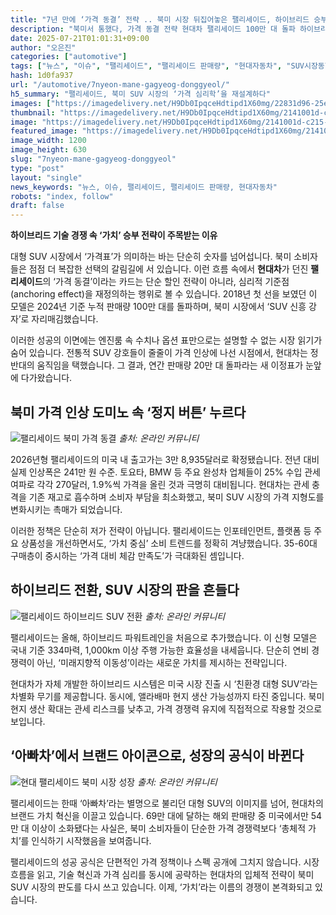 ```yaml
---
title: "7년 만에 ‘가격 동결’ 전략 .. 북미 시장 뒤집어놓은 팰리세이드, 하이브리드 승부수"
description: "북미서 통했다, 가격 동결 전략 현대차 팰리세이드 100만 대 돌파 하이브리드·가성비로 승부수 던져 ..."
date: 2025-07-21T01:01:31+09:00
author: "오은진"
categories: ["automotive"]
tags: ["뉴스", "이슈", "팰리세이드", "팰리세이드 판매량", "현대자동차", "SUV시장동향", "자동차가격전략"]
hash: 1d0fa937
url: "/automotive/7nyeon-mane-gagyeog-donggyeol/"
h5_summary: "팰리세이드, 북미 SUV 시장의 ‘가격 심리학’을 재설계하다"
images: ["https://imagedelivery.net/H9Db0IpqceHdtipd1X60mg/22831d96-25e1-42c4-d5d8-d9b06ed3ca00/public", "https://imagedelivery.net/H9Db0IpqceHdtipd1X60mg/2141001d-c215-4152-f5e9-7787242f4a00/public", "https://imagedelivery.net/H9Db0IpqceHdtipd1X60mg/acc40f3f-48c2-43e3-a25e-f76bf9793600/public", "https://imagedelivery.net/H9Db0IpqceHdtipd1X60mg/214f426d-d789-47d4-dd52-195455cf6a00/public"]
thumbnail: "https://imagedelivery.net/H9Db0IpqceHdtipd1X60mg/2141001d-c215-4152-f5e9-7787242f4a00/public"
image: "https://imagedelivery.net/H9Db0IpqceHdtipd1X60mg/2141001d-c215-4152-f5e9-7787242f4a00/public"
featured_image: "https://imagedelivery.net/H9Db0IpqceHdtipd1X60mg/2141001d-c215-4152-f5e9-7787242f4a00/public"
image_width: 1200
image_height: 630
slug: "7nyeon-mane-gagyeog-donggyeol"
type: "post"
layout: "single"
news_keywords: "뉴스, 이슈, 팰리세이드, 팰리세이드 판매량, 현대자동차"
robots: "index, follow"
draft: false
---
```


**하이브리드 기술 경쟁 속 ‘가치’ 승부 전략이 주목받는 이유**

대형 SUV 시장에서 ‘가격표’가 의미하는 바는 단순히 숫자를 넘어섭니다. 북미 소비자들은 점점 더 복잡한 선택의 갈림길에 서 있습니다. 이런 흐름 속에서 **현대차**가 던진 **팰리세이드**의 ‘가격 동결’이라는 카드는 단순 할인 전략이 아니라, 심리적 기준점(anchoring effect)을 재정의하는 행위로 볼 수 있습니다. 2018년 첫 선을 보였던 이 모델은 2024년 기준 누적 판매량 100만 대를 돌파하며, 북미 시장에서 ‘SUV 신흥 강자’로 자리매김했습니다.

이러한 성공의 이면에는 엔진룸 속 수치나 옵션 표만으로는 설명할 수 없는 시장 읽기가 숨어 있습니다. 전통적 SUV 강호들이 줄줄이 가격 인상에 나선 시점에서, 현대차는 정반대의 움직임을 택했습니다. 그 결과, 연간 판매량 20만 대 돌파라는 새 이정표가 눈앞에 다가왔습니다.

## 북미 가격 인상 도미노 속 ‘정지 버튼’ 누르다

![팰리세이드 북미 가격 동결](https://imagedelivery.net/H9Db0IpqceHdtipd1X60mg/acc40f3f-48c2-43e3-a25e-f76bf9793600/public)
*출처: 온라인 커뮤니티*


2026년형 팰리세이드의 미국 내 출고가는 3만 8,935달러로 확정됐습니다. 전년 대비 실제 인상폭은 241만 원 수준. 토요타, BMW 등 주요 완성차 업체들이 25% 수입 관세 여파로 각각 270달러, 1.9%씩 가격을 올린 것과 극명히 대비됩니다. 현대차는 관세 충격을 기존 재고로 흡수하며 소비자 부담을 최소화했고, 북미 SUV 시장의 가격 지형도를 변화시키는 촉매가 되었습니다.

이러한 정책은 단순히 저가 전략이 아닙니다. 팰리세이드는 인포테인먼트, 플랫폼 등 주요 상품성을 개선하면서도, ‘가치 중심’ 소비 트렌드를 정확히 겨냥했습니다. 35-60대 구매층이 중시하는 ‘가격 대비 체감 만족도’가 극대화된 셈입니다.

## 하이브리드 전환, SUV 시장의 판을 흔들다

![팰리세이드 하이브리드 SUV 전환](https://imagedelivery.net/H9Db0IpqceHdtipd1X60mg/214f426d-d789-47d4-dd52-195455cf6a00/public)
*출처: 온라인 커뮤니티*


팰리세이드는 올해, 하이브리드 파워트레인을 처음으로 추가했습니다. 이 신형 모델은 국내 기준 334마력, 1,000km 이상 주행 가능한 효율성을 내세웁니다. 단순히 연비 경쟁력이 아닌, ‘미래지향적 이동성’이라는 새로운 가치를 제시하는 전략입니다.

현대차가 자체 개발한 하이브리드 시스템은 미국 시장 진출 시 ‘친환경 대형 SUV’라는 차별화 무기를 제공합니다. 동시에, 앨라배마 현지 생산 가능성까지 타진 중입니다. 북미 현지 생산 확대는 관세 리스크를 낮추고, 가격 경쟁력 유지에 직접적으로 작용할 것으로 보입니다.

## ‘아빠차’에서 브랜드 아이콘으로, 성장의 공식이 바뀐다

![현대 팰리세이드 북미 시장 성장](https://imagedelivery.net/H9Db0IpqceHdtipd1X60mg/22831d96-25e1-42c4-d5d8-d9b06ed3ca00/public)
*출처: 온라인 커뮤니티*


팰리세이드는 한때 ‘아빠차’라는 별명으로 불리던 대형 SUV의 이미지를 넘어, 현대차의 브랜드 가치 혁신을 이끌고 있습니다. 69만 대에 달하는 해외 판매량 중 미국에서만 54만 대 이상이 소화됐다는 사실은, 북미 소비자들이 단순한 가격 경쟁력보다 ‘총체적 가치’를 인식하기 시작했음을 보여줍니다.

팰리세이드의 성공 공식은 단편적인 가격 정책이나 스펙 공개에 그치지 않습니다. 시장 흐름을 읽고, 기술 혁신과 가격 심리를 동시에 공략하는 현대차의 입체적 전략이 북미 SUV 시장의 판도를 다시 쓰고 있습니다. 이제, ‘가치’라는 이름의 경쟁이 본격화되고 있습니다.
